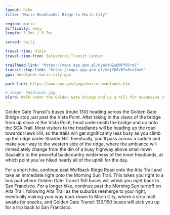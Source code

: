 ```yaml
---
layout: hike
title: "Marin Headlands: Ridge to Marin City"

region: marin
difficulty: easy
length: 3.3mi / 5.7mi 

served: daily

travel-time: 41min
travel-time-from: Salesforce Transit Center

trailhead-link: "https://maps.app.goo.gl/UyaXtHZwQMFf85rm7"
transit-stop-link: "https://maps.app.goo.gl/eXjYD6VN7v6ivZma9"
gpx: headlands-marin-city.gpx

park-link: https://www.nps.gov/goga/marin-headlands.htm

# image: headlands.jpg
blurb: Walk under the Golden Gate Bridge and up a hill for expansive views of the bridge, San Francisco, and the town of Sausalito.
---
```


Golden Gate Transit's buses (route 130) heading across the Golden Gate Bridge stop just past the Vista Point. After taking in the views of the bridge from up close at the Vista Point, head underneath the bridge and up onto the SCA Trail. Most visitors to the headlands will be heading up the road towards Hawk Hill, so the trails will get significantly less busy as you climb up the ridge under Slacker Hill. Eventually, you'll pass across a saddle and make your way to the western side of the ridge, where the ambiance will immediately change from the din of a busy highway above small-town Sausalito to the peaceful backcountry wilderness of the inner headlands, at which point you've hiked nearly all of the uphill for the day.

For a short hike, continue past Wolfback Ridge Road onto the Alta Trail and take an immediate right onto the Morning Sun Trail. This takes you right to a bus pad where Golden Gate Transit 150 buses will whisk you right back to San Francisco. For a longer hike, continue past the Morning Sun turnoff on Alta Trail, following Alta Trail as the suburbs reemerge to your right, eventually making your way back down to Marin City, where a strip mall awaits for snacks, and Golden Gate Transit 130/150 buses will pick you up for a trip back to San Francisco.